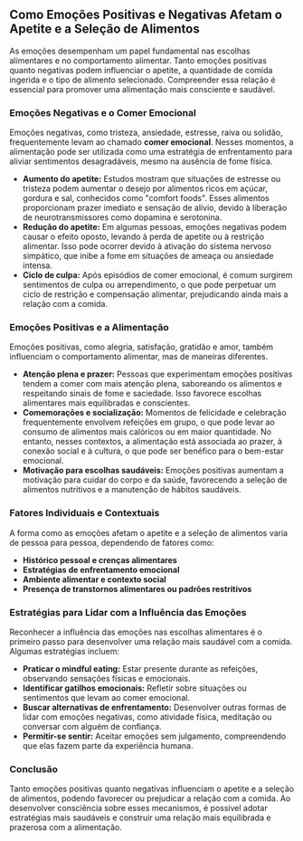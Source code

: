 ## Como Emoções Positivas e Negativas Afetam o Apetite e a Seleção de Alimentos

As emoções desempenham um papel fundamental nas escolhas alimentares e no comportamento alimentar. Tanto emoções positivas quanto negativas podem influenciar o apetite, a quantidade de comida ingerida e o tipo de alimento selecionado. Compreender essa relação é essencial para promover uma alimentação mais consciente e saudável.

### Emoções Negativas e o Comer Emocional

Emoções negativas, como tristeza, ansiedade, estresse, raiva ou solidão, frequentemente levam ao chamado **comer emocional**. Nesses momentos, a alimentação pode ser utilizada como uma estratégia de enfrentamento para aliviar sentimentos desagradáveis, mesmo na ausência de fome física.

- **Aumento do apetite:** Estudos mostram que situações de estresse ou tristeza podem aumentar o desejo por alimentos ricos em açúcar, gordura e sal, conhecidos como "comfort foods". Esses alimentos proporcionam prazer imediato e sensação de alívio, devido à liberação de neurotransmissores como dopamina e serotonina.
- **Redução do apetite:** Em algumas pessoas, emoções negativas podem causar o efeito oposto, levando à perda de apetite ou à restrição alimentar. Isso pode ocorrer devido à ativação do sistema nervoso simpático, que inibe a fome em situações de ameaça ou ansiedade intensa.
- **Ciclo de culpa:** Após episódios de comer emocional, é comum surgirem sentimentos de culpa ou arrependimento, o que pode perpetuar um ciclo de restrição e compensação alimentar, prejudicando ainda mais a relação com a comida.

### Emoções Positivas e a Alimentação

Emoções positivas, como alegria, satisfação, gratidão e amor, também influenciam o comportamento alimentar, mas de maneiras diferentes.

- **Atenção plena e prazer:** Pessoas que experimentam emoções positivas tendem a comer com mais atenção plena, saboreando os alimentos e respeitando sinais de fome e saciedade. Isso favorece escolhas alimentares mais equilibradas e conscientes.
- **Comemorações e socialização:** Momentos de felicidade e celebração frequentemente envolvem refeições em grupo, o que pode levar ao consumo de alimentos mais calóricos ou em maior quantidade. No entanto, nesses contextos, a alimentação está associada ao prazer, à conexão social e à cultura, o que pode ser benéfico para o bem-estar emocional.
- **Motivação para escolhas saudáveis:** Emoções positivas aumentam a motivação para cuidar do corpo e da saúde, favorecendo a seleção de alimentos nutritivos e a manutenção de hábitos saudáveis.

### Fatores Individuais e Contextuais

A forma como as emoções afetam o apetite e a seleção de alimentos varia de pessoa para pessoa, dependendo de fatores como:

- **Histórico pessoal e crenças alimentares**
- **Estratégias de enfrentamento emocional**
- **Ambiente alimentar e contexto social**
- **Presença de transtornos alimentares ou padrões restritivos**

### Estratégias para Lidar com a Influência das Emoções

Reconhecer a influência das emoções nas escolhas alimentares é o primeiro passo para desenvolver uma relação mais saudável com a comida. Algumas estratégias incluem:

- **Praticar o mindful eating:** Estar presente durante as refeições, observando sensações físicas e emocionais.
- **Identificar gatilhos emocionais:** Refletir sobre situações ou sentimentos que levam ao comer emocional.
- **Buscar alternativas de enfrentamento:** Desenvolver outras formas de lidar com emoções negativas, como atividade física, meditação ou conversar com alguém de confiança.
- **Permitir-se sentir:** Aceitar emoções sem julgamento, compreendendo que elas fazem parte da experiência humana.

### Conclusão

Tanto emoções positivas quanto negativas influenciam o apetite e a seleção de alimentos, podendo favorecer ou prejudicar a relação com a comida. Ao desenvolver consciência sobre esses mecanismos, é possível adotar estratégias mais saudáveis e construir uma relação mais equilibrada e prazerosa com a alimentação.